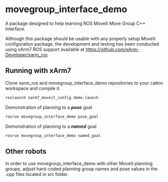 # movegroup_interface_demo
A package designed to help learning ROS MoveIt Move Group C++ Interface.

Although this package should be usable with any properly setup MoveIt configuration package, the development and testing has been conducted using xArm7 ROS support available at https://github.com/xArm-Developer/xarm_ros

## Running with xArm7

Clone xarm_ros and movegroup_interface_demo repositories to your catkin workspace and compile it.

```bash
roslaunch xarm7_moveit_config demo.launch
```

Demonstration of planning to a ***pose*** goal
```bash
rosrun movegroup_interface_demo pose_goal
```

Demonstration of planning to a ***named*** goal
```bash
rosrun movegroup_interface_demo named_goal
```

## Other robots

In order to use movegroup_interface_demo with other MoveIt planning groups, adjust hard-coded planning group names and pose values in the .cpp files located in src folder.


